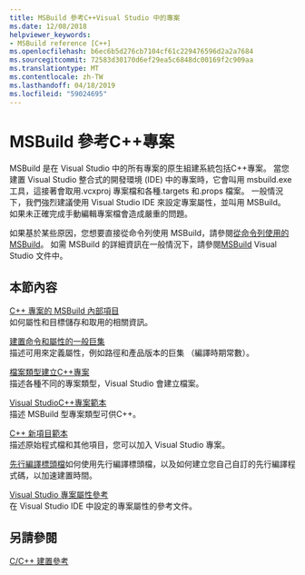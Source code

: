 ```yaml
---
title: MSBuild 參考C++Visual Studio 中的專案
ms.date: 12/08/2018
helpviewer_keywords:
- MSBuild reference [C++]
ms.openlocfilehash: b6ec6b5d276cb7104cf61c229476596d2a2a7684
ms.sourcegitcommit: 72583d30170d6ef29ea5c6848dc00169f2c909aa
ms.translationtype: MT
ms.contentlocale: zh-TW
ms.lasthandoff: 04/18/2019
ms.locfileid: "59024695"
---
```

# <a name="msbuild-reference-for-c-projects"></a>MSBuild 參考C++專案

MSBuild 是在 Visual Studio 中的所有專案的原生組建系統包括C++專案。 當您建置 Visual Studio 整合式的開發環境 (IDE) 中的專案時，它會叫用 msbuild.exe 工具，這接著會取用.vcxproj 專案檔和各種.targets 和.props 檔案。 一般情況下，我們強烈建議使用 Visual Studio IDE 來設定專案屬性，並叫用 MSBuild。 如果未正確完成手動編輯專案檔會造成嚴重的問題。

如果基於某些原因，您想要直接從命令列使用 MSBuild，請參閱[從命令列使用的 MSBuild](../msbuild-visual-cpp.md)。 如需 MSBuild 的詳細資訊在一般情況下，請參閱[MSBuild](/visualstudio/msbuild/msbuild) Visual Studio 文件中。

## <a name="in-this-section"></a>本節內容

[C++ 專案的 MSBuild 內部項目](msbuild-visual-cpp-overview.md)<br/>
如何屬性和目標儲存和取用的相關資訊。

[建置命令和屬性的一般巨集](common-macros-for-build-commands-and-properties.md)<br/>
描述可用來定義屬性，例如路徑和產品版本的巨集 （編譯時期常數）。

[檔案類型建立C++專案](file-types-created-for-visual-cpp-projects.md)<br/>
描述各種不同的專案類型，Visual Studio 會建立檔案。

[Visual StudioC++專案範本](visual-cpp-project-types.md)<br>
描述 MSBuild 型專案類型可供C++。

[C++ 新項目範本](using-visual-cpp-add-new-item-templates.md)<br>
描述原始程式檔和其他項目，您可以加入 Visual Studio 專案。

[先行編譯標頭檔](../creating-precompiled-header-files.md)如何使用先行編譯標頭檔，以及如何建立您自己自訂的先行編譯程式碼，以加速建置時間。

[Visual Studio 專案屬性參考](property-pages-visual-cpp.md)<br/>
在 Visual Studio IDE 中設定的專案屬性的參考文件。

## <a name="see-also"></a>另請參閱

[C/C++ 建置參考](c-cpp-building-reference.md)
